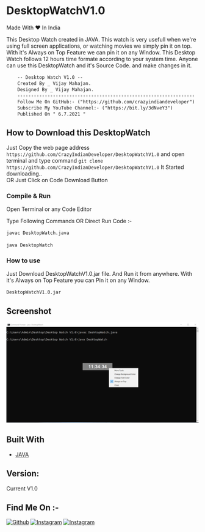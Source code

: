 # DesktopWatchV1.0
Made With ❤️ In India


This Desktop Watch created in JAVA. This watch is very usefull when we're using full screen applications, or watching movies we simply pin it on top. With it's Always on Top Feature we can pin it on any Window. This Desktop Watch follows 12 hours time formate according to your system time. 
Anyone can use this DesktopWatch and it's Source Code. and make changes in it.
``` 
    -- Desktop Watch V1.0 --
    Created By _ Vijay Mahajan.
    Designed By _ Vijay Mahajan.
    ----------------------------------------------------------------- 
    Follow Me On GitHub:- ("https://github.com/crazyindiandeveloper")
    Subscribe My YouTube Channel:- ("https://bit.ly/3dNveY3")
    Published On " 6.7.2021 "
```

## How to Download this DesktopWatch

Just Copy the web page address `https://github.com/CrazyIndianDeveloper/DesktopWatchV1.0`  and open terminal and type command `git clone https://github.com/CrazyIndianDeveloper/DesktopWatchV1.0` It Started downloading..  
OR
Just Click on Code Download Button

### Compile & Run

Open Terminal or any Code Editor

Type Following Commands OR Direct Run Code :-

```
javac DesktopWatch.java

java DesktopWatch
```


### How to use
Just Download DesktopWatchV1.0.jar file. And Run it from anywhere. With it's Always on Top Feature you can Pin it on any Window.
```
DesktopWatchV1.0.jar
```


## Screenshot

![CrazyIndianDeveloper](https://raw.githubusercontent.com/CrazyIndianDeveloper/DesktopWatchV1.0/main/ScreenShot/DesktopWatchV1.0.png "DesktopWatchV1.0")


## Built With

* [JAVA](https://www.java.com/en/) 

## Version:

Current V1.0

## Find Me On :-

[![Github](https://img.shields.io/badge/GITHUB-CrazyIndianDeveloper-green?style=for-the-badge&logo=github)](https://github.com/CrazyIndianDeveloper)
[![Instagram](https://img.shields.io/badge/IG-%40crazy_indian_developer-blue?style=for-the-badge&logo=instagram)](https://www.instagram.com/crazy_indian_developer)
[![Instagram](https://img.shields.io/badge/Youtube-Crazy%20Indian%20Developer-red?style=for-the-badge&logo=youtube
)](https://www.youtube.com/channel/UCnij5U2Ic3PtpzCWmmydP7g)

